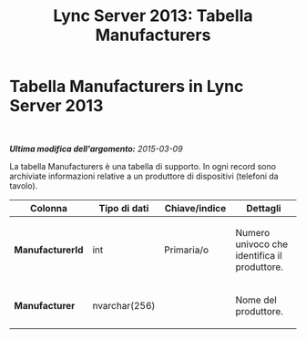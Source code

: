 ﻿---
title: 'Lync Server 2013: Tabella Manufacturers'
TOCTitle: Tabella Manufacturers
ms:assetid: 734608b3-5a3a-4b61-87dc-9a8551401d06
ms:mtpsurl: https://technet.microsoft.com/it-it/library/Gg398549(v=OCS.15)
ms:contentKeyID: 49300970
ms.date: 08/24/2015
mtps_version: v=OCS.15
ms.translationtype: HT
---

# Tabella Manufacturers in Lync Server 2013

 

_**Ultima modifica dell'argomento:** 2015-03-09_

La tabella Manufacturers è una tabella di supporto. In ogni record sono archiviate informazioni relative a un produttore di dispositivi (telefoni da tavolo).


<table>
<colgroup>
<col style="width: 25%" />
<col style="width: 25%" />
<col style="width: 25%" />
<col style="width: 25%" />
</colgroup>
<thead>
<tr class="header">
<th>Colonna</th>
<th>Tipo di dati</th>
<th>Chiave/indice</th>
<th>Dettagli</th>
</tr>
</thead>
<tbody>
<tr class="odd">
<td><p><strong>ManufacturerId</strong></p></td>
<td><p>int</p></td>
<td><p>Primaria/o</p></td>
<td><p>Numero univoco che identifica il produttore.</p></td>
</tr>
<tr class="even">
<td><p><strong>Manufacturer</strong></p></td>
<td><p>nvarchar(256)</p></td>
<td><p> </p></td>
<td><p>Nome del produttore.</p></td>
</tr>
</tbody>
</table>

